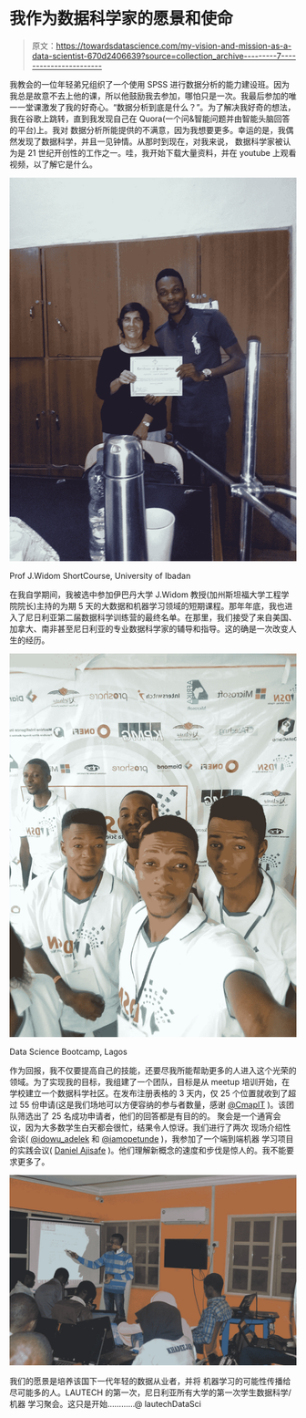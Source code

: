 # 我作为数据科学家的愿景和使命

> 原文：<https://towardsdatascience.com/my-vision-and-mission-as-a-data-scientist-670d2406639?source=collection_archive---------7----------------------->

我教会的一位年轻弟兄组织了一个使用 SPSS 进行数据分析的能力建设班。因为我总是故意不去上他的课，所以他鼓励我去参加，哪怕只是一次。我最后参加的唯一一堂课激发了我的好奇心。“数据分析到底是什么？”。为了解决我好奇的想法，我在谷歌上跳转，直到我发现自己在
Quora(一个问&智能问题并由智能头脑回答的平台)上。我对
数据分析所能提供的不满意，因为我想要更多。幸运的是，我偶然发现了数据科学，并且一见钟情。从那时到现在，对我来说，
数据科学家被认为是 21 世纪开创性的工作之一。哇，我开始下载大量资料，并在
youtube 上观看视频，以了解它是什么。

![](img/03f29673aceeb7b3bb56fcbfb66e3f1a.png)

Prof J.Widom ShortCourse, University of Ibadan

在我自学期间，我被选中参加伊巴丹大学 J.Widom 教授(加州斯坦福大学工程学院院长)主持的为期 5 天的大数据和机器学习领域的短期课程。那年年底，我也进入了尼日利亚第二届数据科学训练营的最终名单。在那里，我们接受了来自美国、加拿大、南非甚至尼日利亚的专业数据科学家的辅导和指导。这的确是一次改变人生的经历。

![](img/70e9c2d2f0f81f5414593119b02a9af7.png)

Data Science Bootcamp, Lagos

作为回报，我不仅要提高自己的技能，还要尽我所能帮助更多的人进入这个光荣的领域。为了实现我的目标，我组建了一个团队，目标是从 meetup 培训开始，在学校建立一个数据科学社区。在发布注册表格的 3 天内，仅 25 个位置就收到了超过 55 份申请(这是我们场地可以方便容纳的参与者数量，感谢 [@CmapIT](http://twitter.com/CmapIT) )。该团队筛选出了 25 名成功申请者，他们的回答都是有目的的。
聚会是一个通宵会议，因为大多数学生白天都会很忙，结果令人惊讶。我们进行了两次
现场介绍性会谈( [@idowu_adelek](http://twitter.com/idowu_adelek) 和 [@iamopetunde](http://twitter.com/iamopetunde) )，我参加了一个端到端机器
学习项目的实践会议( [Daniel Ajisafe](https://medium.com/u/fa421a9ff93d?source=post_page-----670d2406639--------------------------------) )。他们理解新概念的速度和步伐是惊人的。我不能要求更多了。

![](img/1b4ab540bc316efd3fd28cb136a0e401.png)

我们的愿景是培养该国下一代年轻的数据从业者，并将
机器学习的可能性传播给尽可能多的人。LAUTECH 的第一次，尼日利亚所有大学的第一次学生数据科学/机器
学习聚会。这只是开始…………@ lautechDataSci